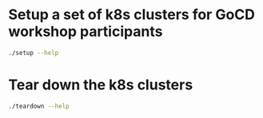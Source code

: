 # Setup a set of k8s clusters for GoCD workshop participants

  ```bash
  ./setup --help
  ```
# Tear down the k8s clusters

  ```bash
  ./teardown --help
  ```

